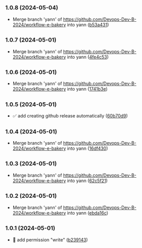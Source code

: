 

## <small>1.0.8 (2024-05-04)</small>

* Merge branch 'yann' of https://github.com/Devops-Dev-B-2024/workflow-e-bakery into yann ([b53a431](https://github.com/Devops-Dev-B-2024/workflow-e-bakery/commit/b53a431))

## <small>1.0.7 (2024-05-01)</small>

* Merge branch 'yann' of https://github.com/Devops-Dev-B-2024/workflow-e-bakery into yann ([4fe4c53](https://github.com/Devops-Dev-B-2024/workflow-e-bakery/commit/4fe4c53))

## <small>1.0.6 (2024-05-01)</small>

* Merge branch 'yann' of https://github.com/Devops-Dev-B-2024/workflow-e-bakery into yann ([1741b3e](https://github.com/Devops-Dev-B-2024/workflow-e-bakery/commit/1741b3e))

## <small>1.0.5 (2024-05-01)</small>

* ✅ add creating github release automatically ([60b70d9](https://github.com/Devops-Dev-B-2024/workflow-e-bakery/commit/60b70d9))

## <small>1.0.4 (2024-05-01)</small>

* Merge branch 'yann' of https://github.com/Devops-Dev-B-2024/workflow-e-bakery into yann ([16df430](https://github.com/Devops-Dev-B-2024/workflow-e-bakery/commit/16df430))

## <small>1.0.3 (2024-05-01)</small>

* Merge branch 'yann' of https://github.com/Devops-Dev-B-2024/workflow-e-bakery into yann ([62c5f21](https://github.com/Devops-Dev-B-2024/workflow-e-bakery/commit/62c5f21))

## <small>1.0.2 (2024-05-01)</small>

* Merge branch 'yann' of https://github.com/Devops-Dev-B-2024/workflow-e-bakery into yann ([ebda16c](https://github.com/Devops-Dev-B-2024/workflow-e-bakery/commit/ebda16c))

## <small>1.0.1 (2024-05-01)</small>

* 👷 add permission "write" ([b239143](https://github.com/Devops-Dev-B-2024/workflow-e-bakery/commit/b239143))
